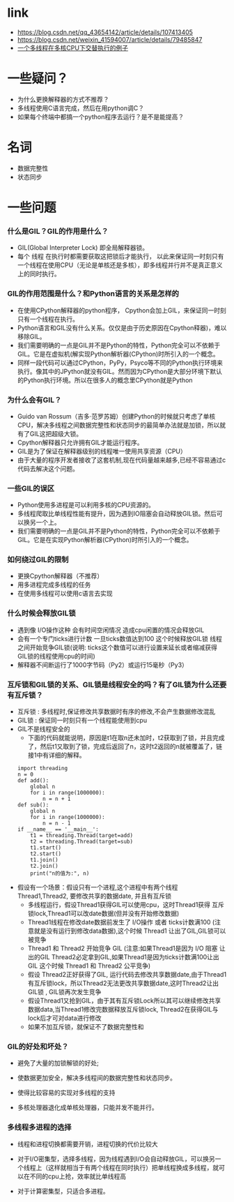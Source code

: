 # link
- https://blog.csdn.net/qq_43654142/article/details/107413405
- https://blog.csdn.net/weixin_41594007/article/details/79485847
- [一个多线程在多核CPU下交替执行的例子](https://blog.csdn.net/qq_40808154/article/details/89398076)

# 一些疑问？
- 为什么更换解释器的方式不推荐？
- 多线程使用C语言完成，然后在用python调C？
- 如果每个终端中都搞一个python程序去运行？是不是能提高？

# 名词
- 数据完整性
- 状态同步

# 一些问题
### 什么是GIL？GIL的作用是什么？
- GIL(Global Interpreter Lock) 即全局解释器锁。
- 每个 线程 在执行时都需要获取这把锁后才能执行， 以此来保证同一时刻只有一个线程在使用CPU（无论是单核还是多核），即多线程并行并不是真正意义上的同时执行。


### GIL的作用范围是什么？和Python语言的关系是怎样的
- 在使用CPython解释器的python程序， Cpython会加上GIL，来保证同一时刻只有一个线程在执行。
- Python语言和GIL没有什么关系。仅仅是由于历史原因在Cpython释器)，难以移除GIL。
- 我们需要明确的一点是GIL并不是Python的特性，Python完全可以不依赖于GIL。它是在虚拟机(解实现Python解析器(CPython)时所引入的一个概念。
- 同样一段代码可以通过CPython，PyPy，Psyco等不同的Python执行环境来执行。像其中的JPython就没有GIL。然而因为CPython是大部分环境下默认的Python执行环境。所以在很多人的概念里CPython就是Python

### 为什么会有GIL？
- Guido van Rossum（吉多·范罗苏姆）创建Python的时候就只考虑了单核CPU，解决多线程之间数据完整性和状态同步的最简单办法就是加锁，所以就有了GIL这把超级大锁。
- Cpython解释器只允许拥有GIL才能运行程序。
- GIL是为了保证在解释器级别的线程唯一使用共享资源（CPU）
- 由于大量的程序开发者接收了这套机制,现在代码量越来越多,已经不容易通过c代码去解决这个问题。

### 一些GIL的误区
- Python使用多进程是可以利用多核的CPU资源的。
- 多线程爬取比单线程性能有提升，因为遇到IO阻塞会自动释放GIL锁。然后可以换另一个上。
- 我们需要明确的一点是GIL并不是Python的特性，Python完全可以不依赖于GIL。它是在实现Python解析器(CPython)时所引入的一个概念。

### 如何绕过GIL的限制
- 更换Cpython解释器（不推荐）
- 用多进程完成多线程的任务
- 在使用多线程可以使用c语言去实现

### 什么时候会释放GIL锁
- 遇到像 I/O操作这种 会有时间空闲情况 造成cpu闲置的情况会释放GIL
- 会有一个专门ticks进行计数 一旦ticks数值达到100 这个时候释放GIL锁 线程之间开始竞争GIL锁(说明: ticks这个数值可以进行设置来延长或者缩减获得GIL锁的线程使用cpu的时间)
- 解释器不间断运行了1000字节码（Py2）或运行15毫秒（Py3）

### 互斥锁和GIL锁的关系、GIL锁是线程安全的吗？有了GIL锁为什么还要有互斥锁？
- 互斥锁 : 多线程时,保证修改共享数据时有序的修改,不会产生数据修改混乱
- GIL锁  : 保证同一时刻只有一个线程能使用到cpu
- GIL不是线程安全的
    - 下面的代码就能说明，原因是t1在取n还未加时，t2获取到了锁，并且完成了，然后t1又取到了锁，完成后返回了n，这时t2返回的n就被覆盖了，链接1中有详细的解释。
    ```
    import threading
    n = 0
    def add():
        global n
        for i in range(1000000):
            n = n + 1
    def sub():
        global n
        for i in range(1000000):
            n = n - 1
    if __name__ == '__main__':
        t1 = threading.Thread(target=add)
        t2 = threading.Thread(target=sub)
        t1.start()
        t2.start()
        t1.join()
        t2.join()
        print("n的值为:", n)
    ```
- 假设有一个场景：假设只有一个进程,这个进程中有两个线程 Thread1,Thread2, 要修改共享的数据date, 并且有互斥锁
    - 多线程运行，假设Thread1获得GIL可以使用cpu，这时Thread1获得 互斥锁lock,Thread1可以改date数据(但并没有开始修改数据)
    - Thread1线程在修改date数据前发生了 I/O操作 或者 ticks计数满100 (注意就是没有运行到修改data数据),这个时候 Thread1 让出了GIL,GIL锁可以被竞争
    - Thread1 和 Thread2 开始竞争 GIL (注意:如果Thread1是因为 I/O 阻塞 让出的GIL Thread2必定拿到GIL,如果Thread1是因为ticks计数满100让出GIL 这个时候 Thread1 和 Thread2 公平竞争)
    - 假设 Thread2正好获得了GIL, 运行代码去修改共享数据date,由于Thread1有互斥锁lock，所以Thread2无法更改共享数据date,这时Thread2让出GIL锁 , GIL锁再次发生竞争
    - 假设Thread1又抢到GIL，由于其有互斥锁Lock所以其可以继续修改共享数据data,当Thread1修改完数据释放互斥锁lock, Thread2在获得GIL与lock后才可对data进行修改
    - 如果不加互斥锁，就保证不了数据完整性和



### GIL的好处和坏处？
- 避免了大量的加锁解锁的好处;
- 使数据更加安全，解决多线程间的数据完整性和状态同步。
- 使得比较容易的实现对多线程的支持

- 多核处理器退化成单核处理器，只能并发不能并行。

### 多线程多进程的选择
- 线程和进程切换都需要开销，进程切换的代价比较大

- 对于I/O密集型，选择多线程，因为线程遇到I/O会自动释放GIL，可以换另一个线程上（这样就相当于有两个线程在同时执行）把单线程换成多线程，就可以在不同的cpu上抢，效率就比单线程高
- 对于计算密集型，只适合多进程。